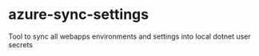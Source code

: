 # azure-sync-settings
Tool to sync all webapps environments and settings into local dotnet user secrets
